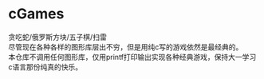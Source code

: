 # cGames
贪吃蛇/俄罗斯方块/五子棋/扫雷<br>
尽管现在各种各样的图形库层出不穷，但是用纯c写的游戏依然是最经典的。<br>
本仓库不调用任何图形库，仅用printf打印输出实现各种经典游戏，保持大一学习c语言那份纯真的快乐。
